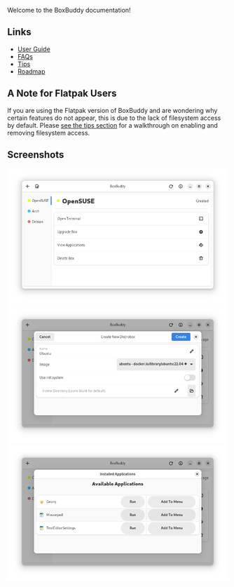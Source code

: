 Welcome to the BoxBuddy documentation!

## Links

- [User Guide](/BoxBuddyRS/guide)
- [FAQs](/BoxBuddyRS/faqs)
- [Tips](/BoxBuddyRS/tips)
- [Roadmap](/BoxBuddyRS/ROADMAP)

## A Note for Flatpak Users
If you are using the Flatpak version of BoxBuddy and are wondering why certain features do not appear, this is due to the lack of filesystem access by default. Please [see the tips section](/BoxBuddyRS/tips) for a walkthrough on enabling and removing filesystem access.

## Screenshots

![Main Menu](screenshot-1.png)
![Main Menu](screenshot-2.png)
![Main Menu](screenshot-3.png)
